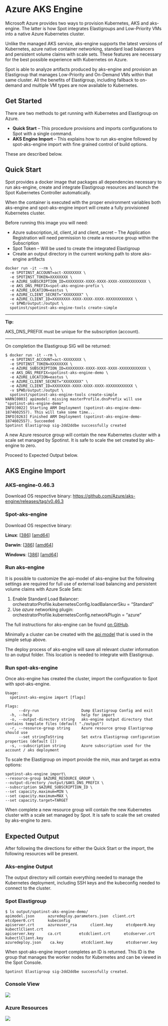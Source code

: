 # Azure AKS Engine

Microsoft Azure provides two ways to provision Kubernetes, AKS and aks-engine. The latter is how Spot integrates Elastigroups and Low-Priority VMs into a native Azure Kubernetes cluster.

Unlike the managed AKS service, aks-engine supports the latest versions of Kubernetes, azure native container networking, standard load balancers and persistent volume claims with scale sets. These features are necessary for the best possible experience with Kubernetes on Azure.

Spot is able to analyze artifacts produced by aks-engine and provision an Elastigroup that manages Low-Priority and On-Demand VMs within that same cluster. All the benefits of Elastigroup, including fallback to on-demand and multiple VM types are now available to Kubernetes.

## Get Started

There are two methods to get running with Kubernetes and Elastigroup on Azure.

- **Quick Start** – This procedure provisions and imports configurations to Spot with a single command.
- **AKS Engine Import** – This explains how to run aks-engine followed by spot-aks-engine import with fine grained control of build options.

These are described below.

## Quick Start

Spot provides a docker image that packages all dependencies necessary to run aks-engine, create and integrate Elastigroup resources and launch the Spot Kubernetes Controller automatically.

When the container is executed with the proper environment variables both aks-engine and spot-aks-engine import will create a fully provisioned Kubernetes cluster.

Before running this image you will need:

- Azure subscription_id, client_id and client_secret – The Application Registration will need permission to create a resource group within the Subscription
- Spot Token – Will be used to create the integrated Elastigroup
- Create an output directory in the current working path to store aks-engine artifacts

```
docker run -it --rm \
  -e SPOTINST_ACCOUNT=act-XXXXXXXX \
  -e SPOTINST_TOKEN=XXXXXXXX \
  -e AZURE_SUBSCRIPTION_ID=XXXXXXXX-XXXX-XXXX-XXXX-XXXXXXXXXXXX \
  -e AKS_DNS_PREFIX=spot-aks-engine-prefix \
  -e AZURE_LOCATION=eastus \
  -e AZURE_CLIENT_SECRET="XXXXXXXX" \
  -e AZURE_CLIENT_ID=XXXXXXXX-XXXX-XXXX-XXXX-XXXXXXXXXXXX \
  -v $PWD/output:/output \
  spotinst/spotinst-aks-engine-tools create-simple
```

---

**Tip:**

AKS_DNS_PREFIX must be unique for the subscription (account).

---

On completion the Elastigroup SIG will be returned:

```
$ docker run -it --rm \
  -e SPOTINST_ACCOUNT=act-XXXXXXXX \
  -e SPOTINST_TOKEN=XXXXXXXX \
  -e AZURE_SUBSCRIPTION_ID=XXXXXXXX-XXXX-XXXX-XXXX-XXXXXXXXXXXX \
  -e AKS_DNS_PREFIX=spotinst-aks-engine-demo \
  -e AZURE_LOCATION=eastus \
  -e AZURE_CLIENT_SECRET="XXXXXXXX" \
  -e AZURE_CLIENT_ID=XXXXXXXX-XXXX-XXXX-XXXX-XXXXXXXXXXXX \
  -v $PWD/output:/output \
  spotinst/spotinst-aks-engine-tools create-simple
WARN[0003] apimodel: missing masterProfile.dnsPrefix will use "spotinst-aks-engine-demo"
INFO[0022] Starting ARM Deployment (spotinst-aks-engine-demo-1874602557). This will take some time...
INFO[0263] Finished ARM Deployment (spotinst-aks-engine-demo-1874602557). Succeeded
Spotinst Elastigroup sig-2dd2ddbe successfully created
```

A new Azure resource group will contain the new Kubernetes cluster with a scale set managed by Spotinst. It is safe to scale the set created by aks-engine to zero.

Proceed to Expected Output below.

## AKS Engine Import

### AKS-engine-0.46.3

Download OS respective binary: https://github.com/Azure/aks-engine/releases/tag/v0.46.3

### Spot-aks-engine

Download OS respective binary:

**Linux**: [[386](https://spotinst-public.s3.amazonaws.com/integrations/kubernetes/aks-engine/v0.1.4/spotinst-aks-engine-linux-386)] [[amd64](https://spotinst-public.s3.amazonaws.com/integrations/kubernetes/aks-engine/v0.1.4/spotinst-aks-engine-linux-amd64)]

**Darwin**: [[386](https://spotinst-public.s3.amazonaws.com/integrations/kubernetes/aks-engine/v0.1.4/spotinst-aks-engine-darwin-386)] [[amd64](https://spotinst-public.s3.amazonaws.com/integrations/kubernetes/aks-engine/v0.1.4/spotinst-aks-engine-darwin-amd64)]

**Windows**: [[386](https://spotinst-public.s3.amazonaws.com/integrations/kubernetes/aks-engine/v0.1.4/spotinst-aks-engine-windows-386)] [[amd64](https://spotinst-public.s3.amazonaws.com/integrations/kubernetes/aks-engine/v0.1.4/spotinst-aks-engine-windows-amd64)]

### Run aks-engine

It is possible to customize the api-model of aks-engine but the following settings are required for full use of external load balancing and persistent volume claims with Azure Scale Sets:

1. Enable Standard Load Balancer:
   orchestratorProfile.kubernetesConfig.loadBalancerSku = “Standard”
2. Use _azure_ networking plugin:
   orchestratorProfile.kubernetesConfig.networkPlugin = “azure”

The full instructions for aks-engine can be found [on GitHub](https://github.com/Azure/aks-engine/blob/master/docs/README.md).

Minimally a cluster can be created with the [api model](https://github.com/spotinst/spotinst-aks-engine-tools/blob/master/models/k8s-azurenet.json) that is used in the simple setup above.

The deploy process of aks-engine will save all relevant cluster information to an output folder. This location is needed to integrate with Elastigroup.

### Run spot-aks-engine

Once aks-engine has created the cluster, import the configuration to Spot with spot-aks-engine.

```
Usage:
  spotinst-aks-engine import [flags]
﻿
Flags:
      --dry-run                   Dump Elastigroup Config and exit
  -h, --help                      help for import
  -o, --output-directory string   aks-engine output directory that contains template files (default "./output")
  -r, --resource-group string     Azure resource group Elastigroup should use
      --set stringToString        Set extra Elastigroup configuration properties (default [])
  -s, --subscription string       Azure subscription used for the account / aks deployment
```

To scale the Elastigroup on import provide the min, max and target as extra options:

```
spotinst-aks-engine import\
--resource-group $AZURE_RESOURCE_GROUP \
--output-directory /output/$AKS_DNS_PREFIX \
--subscription $AZURE_SUBSCRIPTION_ID \
--set capacity.maximum=MIN \
--set capacity.maximum=MAX \
--set capacity.target=TARGET
```

When complete a new resource group will contain the new Kubernetes cluster with a scale set managed by Spot. It is safe to scale the set created by aks-engine to zero.

## Expected Output

After following the directions for either the Quick Start or the import, the following resources will be present.

### Aks-engine Output

The output directory will contain everything needed to manage the Kubernetes deployment, including SSH keys and the kubeconfig needed to connect to the cluster.

### Spot Elastigroup

```
$ ls output/spotinst-aks-engine-demo/
apimodel.json      azuredeploy.parameters.json  client.crt      etcdpeer0.crt      kubeconfig
apiserver.crt      azureuser_rsa      client.key      etcdpeer0.key      kubectlClient.crt
apiserver.key      ca.crt        etcdclient.crt      etcdserver.crt      kubectlClient.key
azuredeploy.json    ca.key        etcdclient.key      etcdserver.key
```

When spot-aks-engine import completes an ID is returned. This ID is the group that manages the worker nodes for Kubernetes and can be viewed in the Spot Console.

`Spotinst Elastigroup sig-2dd2ddbe successfully created.`

### Console View

<img src="/elastigroup/_media/azure-aks-engine_1.png" />

### Azure Resources

<img src="/elastigroup/_media/azure-aks-engine_2.png" />

